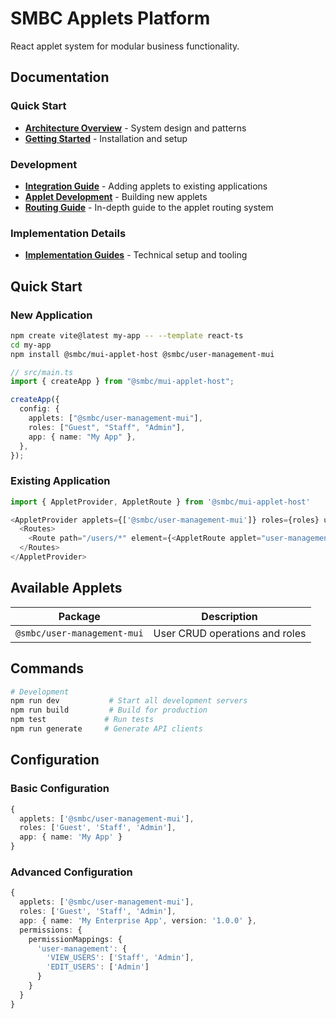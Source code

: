 # SMBC Applets Platform

React applet system for modular business functionality.

## Documentation

### Quick Start

- **[Architecture Overview](./ARCHITECTURE.md)** - System design and patterns
- **[Getting Started](./GETTING_STARTED.md)** - Installation and setup

### Development

- **[Integration Guide](./INTEGRATION.md)** - Adding applets to existing applications
- **[Applet Development](./APPLET_DEVELOPMENT.md)** - Building new applets
- **[Routing Guide](./ROUTING_GUIDE.md)** - In-depth guide to the applet routing system

### Implementation Details

- **[Implementation Guides](./implementation/README.md)** - Technical setup and tooling

## Quick Start

### New Application

```bash
npm create vite@latest my-app -- --template react-ts
cd my-app
npm install @smbc/mui-applet-host @smbc/user-management-mui
```

```typescript
// src/main.ts
import { createApp } from "@smbc/mui-applet-host";

createApp({
  config: {
    applets: ["@smbc/user-management-mui"],
    roles: ["Guest", "Staff", "Admin"],
    app: { name: "My App" },
  },
});
```

### Existing Application

```typescript
import { AppletProvider, AppletRoute } from '@smbc/mui-applet-host'

<AppletProvider applets={['@smbc/user-management-mui']} roles={roles} user={user}>
  <Routes>
    <Route path="/users/*" element={<AppletRoute applet="user-management" />} />
  </Routes>
</AppletProvider>
```

## Available Applets

| Package                     | Description                     |
| --------------------------- | ------------------------------- |
| `@smbc/user-management-mui` | User CRUD operations and roles  |

## Commands

```bash
# Development
npm run dev           # Start all development servers
npm run build         # Build for production
npm test             # Run tests
npm run generate     # Generate API clients
```

## Configuration

### Basic Configuration

```typescript
{
  applets: ['@smbc/user-management-mui'],
  roles: ['Guest', 'Staff', 'Admin'],
  app: { name: 'My App' }
}
```

### Advanced Configuration

```typescript
{
  applets: ['@smbc/user-management-mui'],
  roles: ['Guest', 'Staff', 'Admin'],
  app: { name: 'My Enterprise App', version: '1.0.0' },
  permissions: {
    permissionMappings: {
      'user-management': {
        'VIEW_USERS': ['Staff', 'Admin'],
        'EDIT_USERS': ['Admin']
      }
    }
  }
}
```